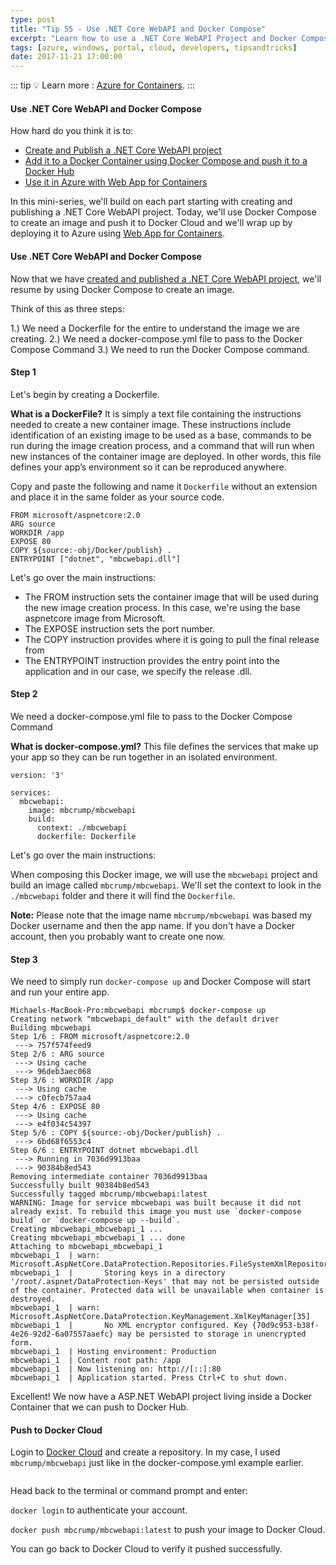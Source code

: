 ```yaml
---
type: post
title: "Tip 55 - Use .NET Core WebAPI and Docker Compose"
excerpt: "Learn how to use a .NET Core WebAPI Project and Docker Compose"
tags: [azure, windows, portal, cloud, developers, tipsandtricks]
date: 2017-11-21 17:00:00
---
```


::: tip
:bulb: Learn more : [Azure for Containers](https://docs.microsoft.com/azure/containers/?WT.mc_id=docs-azuredevtips-micrum).
:::

#### Use .NET Core WebAPI and Docker Compose

How hard do you think it is to:

* [Create and Publish a .NET Core WebAPI project](tip54.html)
* [Add it to a Docker Container using Docker Compose and push it to a Docker Hub](tip55.html)
* [Use it in Azure with Web App for Containers](tip56.html)

In this mini-series, we'll build on each part starting with creating and publishing a .NET Core WebAPI project. Today, we'll use Docker Compose to create an image and push it to Docker Cloud and we'll wrap up by deploying it to Azure using [Web App for Containers](https://azure.microsoft.com/services/app-service/containers?WT.mc_id=azure-azuredevtips-micrum). 

#### Use .NET Core WebAPI and Docker Compose

Now that we have [created and published a .NET Core WebAPI project](https://microsoft.github.io/AzureTipsAndTricks/blog/tip54.html), we'll resume by using Docker Compose to create an image. 

Think of this as three steps: 

1.) We need a Dockerfile for the entire to understand the image we are creating. 
2.) We need a docker-compose.yml file to pass to the Docker Compose Command
3.) We need to run the Docker Compose command. 

#### Step 1

Let's begin by creating a Dockerfile. 

**What is a DockerFile?**  It is simply a text file containing the instructions needed to create a new container image. These instructions include identification of an existing image to be used as a base, commands to be run during the image creation process, and a command that will run when new instances of the container image are deployed. In other words, this file defines your app’s environment so it can be reproduced anywhere.


Copy and paste the following and name it `Dockerfile` without an extension and place it in the same folder as your source code. 

```text
FROM microsoft/aspnetcore:2.0
ARG source
WORKDIR /app
EXPOSE 80
COPY ${source:-obj/Docker/publish} .
ENTRYPOINT ["dotnet", "mbcwebapi.dll"]
```

Let's go over the main instructions: 

* The FROM instruction sets the container image that will be used during the new image creation process. In this case, we're using the base aspnetcore image from Microsoft.
* The EXPOSE instruction sets the port number.
* The COPY instruction provides where it is going to pull the final release from
* The ENTRYPOINT instruction provides the entry point into the application and in our case, we specify the release .dll. 

#### Step 2

We need a docker-compose.yml file to pass to the Docker Compose Command

**What is docker-compose.yml?**  This file defines the services that make up your app so they can be run together in an isolated environment.


```text
version: '3'

services:
  mbcwebapi:
    image: mbcrump/mbcwebapi
    build:
      context: ./mbcwebapi
      dockerfile: Dockerfile
```

Let's go over the main instructions: 

When composing this Docker image, we will use the `mbcwebapi` project and build an image called `mbcrump/mbcwebapi`. We'll set the context to look in the `./mbcwebapi` folder and there it will find the `Dockerfile`. 

**Note:**  Please note that the image name `mbcrump/mbcwebapi` was based my Docker username and then the app name. If you don't have a Docker account, then you probably want to create one now. 


#### Step 3

We need to simply run `docker-compose up` and Docker Compose will start and run your entire app.

```text
Michaels-MacBook-Pro:mbcwebapi mbcrump$ docker-compose up
Creating network "mbcwebapi_default" with the default driver
Building mbcwebapi
Step 1/6 : FROM microsoft/aspnetcore:2.0
 ---> 757f574feed9
Step 2/6 : ARG source
 ---> Using cache
 ---> 96deb3aec068
Step 3/6 : WORKDIR /app
 ---> Using cache
 ---> c0fecb757aa4
Step 4/6 : EXPOSE 80
 ---> Using cache
 ---> e4f034c54397
Step 5/6 : COPY ${source:-obj/Docker/publish} .
 ---> 6bd68f6553c4
Step 6/6 : ENTRYPOINT dotnet mbcwebapi.dll
 ---> Running in 7036d9913baa
 ---> 90384b8ed543
Removing intermediate container 7036d9913baa
Successfully built 90384b8ed543
Successfully tagged mbcrump/mbcwebapi:latest
WARNING: Image for service mbcwebapi was built because it did not already exist. To rebuild this image you must use `docker-compose build` or `docker-compose up --build`.
Creating mbcwebapi_mbcwebapi_1 ... 
Creating mbcwebapi_mbcwebapi_1 ... done
Attaching to mbcwebapi_mbcwebapi_1
mbcwebapi_1  | warn: Microsoft.AspNetCore.DataProtection.Repositories.FileSystemXmlRepository[60]
mbcwebapi_1  |       Storing keys in a directory '/root/.aspnet/DataProtection-Keys' that may not be persisted outside of the container. Protected data will be unavailable when container is destroyed.
mbcwebapi_1  | warn: Microsoft.AspNetCore.DataProtection.KeyManagement.XmlKeyManager[35]
mbcwebapi_1  |       No XML encryptor configured. Key {70d9c953-b38f-4e26-92d2-6a07557aaefc} may be persisted to storage in unencrypted form.
mbcwebapi_1  | Hosting environment: Production
mbcwebapi_1  | Content root path: /app
mbcwebapi_1  | Now listening on: http://[::]:80
mbcwebapi_1  | Application started. Press Ctrl+C to shut down.
```

Excellent! We now have a ASP.NET WebAPI project living inside a Docker Container that we can push to Docker Hub. 

#### Push to Docker Cloud

Login to [Docker Cloud](https://cloud.docker.com) and create a repository. In my case, I used `mbcrump/mbcwebapi` just like in the docker-compose.yml example earlier. 

<img :src="$withBase('/files/dockerblog1.png')">

Head back to the terminal or command prompt and enter: 

`docker login` to authenticate your account. 

`docker push mbcrump/mbcwebapi:latest` to push your image to Docker Cloud. 

You can go back to Docker Cloud to verify it pushed successfully. 

<img :src="$withBase('/files/dockerblog2.png')">
